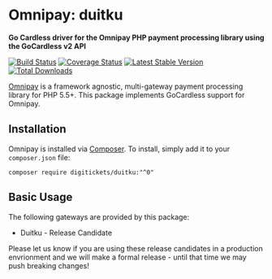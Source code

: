 # Omnipay: duitku

**Go Cardless driver for the Omnipay PHP payment processing library using the GoCardless v2 API**

[![Build Status](https://travis-ci.org/bennetgallein/omnipay-duitku.png?branch=master)](https://travis-ci.org/bennetgallein/omnipay-duitku)
[![Coverage Status](https://coveralls.io/repos/github/bennetgallein/omnipay-duitku/badge.svg?branch=master)](https://coveralls.io/github/bennetgallein/omnipay-duitku?branch=master)
[![Latest Stable Version](https://poser.pugx.org/bennetgallein/omnipay-duitku/version.png)](https://packagist.org/packages/bennetgallein/omnipay-duitku)
[![Total Downloads](https://poser.pugx.org/bennetgallein/omnipay-duitku/d/total.png)](https://packagist.org/packages/bennetgallein/omnipay-duitku)


[Omnipay](https://github.com/thephpleague/omnipay) is a framework agnostic, multi-gateway payment
processing library for PHP 5.5+. This package implements GoCardless support for Omnipay.

## Installation

Omnipay is installed via [Composer](http://getcomposer.org/). To install, simply add it
to your `composer.json` file:

```
composer require digitickets/duitku:"^0"
```

## Basic Usage

The following gateways are provided by this package:

* Duitku - Release Candidate

Please let us know if you are using these release candidates in a production envrionment and we will make a formal release - until that time we may push breaking changes!
